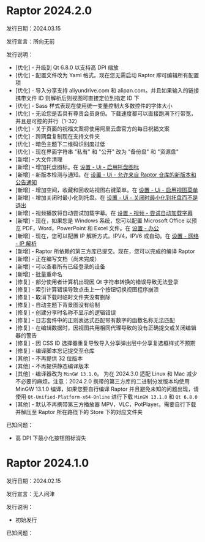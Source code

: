 # Raptor 2024.2.0

发行日期：2024.03.15

发行宣言：所向无前

发行说明：

- [优化] - 升级到 Qt 6.8.0 以支持高 DPI 缩放
- [优化] - 配置文件改为 Yaml 格式。现在您无需启动 Raptor 即可编辑所有配置项
- [优化] - 导入分享支持 aliyundrive.com 和 alipan.com。并且如果输入的链接携带文件 ID 则解析后则视图可直接定位到指定 ID 下
- [优化] - Sass 样式表现在使用统一变量控制大多数控件的字体大小
- [优化] - 无论您是否具有尊贵会员身份。下载速度都可以直接跑满下行带宽，并且是可控的并行（1-32）
- [优化] - 关于页面的祝福文案将使用阿里云盘官方的每日祝福文案
- [优化] - 跨网盘复制现在支持文件夹
- [优化] - 暗色主题下二维码识别度过低
- [优化] - 现在界面字符串 "私有" 和 "公开" 改为 "备份盘" 和 "资源盘"
- [新增] - 大文件清理
- [新增] - 增加托盘图标。在 <u>设置 - Ui - 启用托盘图标</u>
- [新增] - 新版本检测与通知。在 <u>设置 - Ui - 允许来自 Raptor 仓库的新版本和公告通知</u>
- [新增] - 增加空间，收藏和回收站视图右键菜单。在 <u>设置 - Ui - 启用视图菜单</u>
- [新增] - 增加关闭时最小化到托盘。在 <u>设置 - Ui - 关闭时最小化到托盘而不是退出</u>
- [新增] - 视频播放将自动尝试加载字幕。在 <u>设置 - 视频 - 尝试自动加载字幕</u>
- [新增] - 现在，如果您是 Windows 系统，您可以配置 Microsoft Office 以预览 PDF，Word，PowerPoint 和 Excel 文件。在 <u>设置 - 办公</u>
- [新增] - 现在，您可以配置 IP 解析方式。IPV4，IPV6 或自动。在 <u>设置 - 网络 - IP 解析</u>
- [新增] - Raptor 所依赖的第三方库已提交。现在，您可以完成的编译 Raptor
- [新增] - 正在编写文档（尚未完成）
- [新增] - 可以查看所有已经登录的设备
- [新增] - 批量重命名
- [修复] - 部分使用者计算机出现因 Qt 字符串转换的错误导致无法登录
- [修复] - 索引计算错误导致点击上一个按钮切换视图程序崩溃
- [修复] - 取消下载时临时文件夹没有删除
- [修复] - 自动主题下背景图没有绘制
- [修复] - 创建分享时名称不显示的逻辑错误
- [修复] - 日志套件中的正则表达式匹配带有数字的函数名称无法匹配
- [修复] - 在编辑数据时，因视图共用相同代理导致的没有正确提交或关闭编辑器的警告
- [修复] - 因 CSS ID 选择器重复导致导入分享弹出层中分享复选框样式不预期
- [修复] - 编译脚本忘记提交至仓库
- [其他] - 不再提供 32 位版本
- [其他] - 不再提供静态编译版本
- [其他] - 编译器改为 `MinGW 13.1.0`。 为在 2024.3.0 适配 Linux 和 Mac 减少不必要的麻烦。注意：2024.2.0 携带的第三方库的二进制分发版本均使用 MinGW 13.1.0 编译，如果您要自行编译 Raptor 并且避免未知的问题出现，请使用 `Qt-Unified-Platform-x64-Online` 进行下载 `MinGW 13.1.0` 和 `Qt 6.8.0`
- [其他] - 默认不再携带第三方播放器 MPV，VLC，PotPlayer。需要自行下载并解压至 Raptor 所在路径下的 Store 下的对应文件夹

已知问题：

- 高 DPI 下最小化按钮图标消失 

# Raptor 2024.1.0

发行日期：2024.02.15

发行宣言：无人问津

发行说明：

- 初始发行

已知问题：